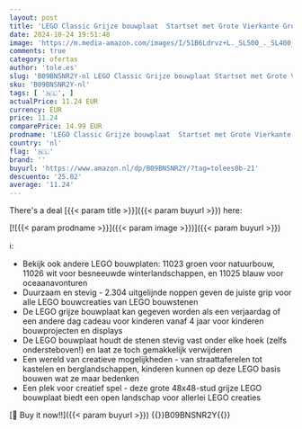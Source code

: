 ```yaml
---
layout: post
title: 'LEGO Classic Grijze bouwplaat  Startset met Grote Vierkante Grondplaat  Basis Constructie Speelgoed voor Kinderen  Cadeau voor Jongens en Meisjes 11024'
date: 2024-10-24 19:51:48
image: 'https://m.media-amazon.com/images/I/51B6Ldrvz+L._SL500_._SL400_.jpg'
comments: true
category: ofertas
author: 'tole.es'
slug: 'B09BNSNR2Y-nl LEGO Classic Grijze bouwplaat Startset met Grote Vierkante...'
sku: 'B09BNSNR2Y-nl'
tags: [ '🇳🇱', ]
actualPrice: 11.24 EUR
currency: EUR
price: 11.24
comparePrice: 14.99 EUR
prodname: 'LEGO Classic Grijze bouwplaat  Startset met Grote Vierkante Grondplaat  Basis Constructie Speelgoed voor Kinderen  Cadeau voor Jongens en Meisjes 11024'
country: 'nl'
flag: '🇳🇱'
brand: ''
buyurl: 'https://www.amazon.nl/dp/B09BNSNR2Y/?tag=tolees0b-21'
descuento: '25.02'
average: '11.24'
---
```


There's a deal [{{< param title >}}]({{< param buyurl >}})  here:

[![{{< param prodname >}}]({{< param image >}})]({{< param buyurl >}})

ℹ️:

- Bekijk ook andere LEGO bouwplaten: 11023 groen voor natuurbouw, 11026 wit voor besneeuwde winterlandschappen, en 11025 blauw voor oceaanavonturen
- Duurzaam en stevig - 2.304 uitgelijnde noppen geven de juiste grip voor alle LEGO bouwcreaties van LEGO bouwstenen
- De LEGO grijze bouwplaat kan gegeven worden als een verjaardag of een andere dag cadeau voor kinderen vanaf 4 jaar voor kinderen bouwprojecten en displays
- De LEGO bouwplaat houdt de stenen stevig vast onder elke hoek (zelfs ondersteboven!) en laat ze toch gemakkelijk verwijderen
- Een wereld van creatieve mogelijkheden - van straattaferelen tot kastelen en berglandschappen, kinderen kunnen op deze LEGO basis bouwen wat ze maar bedenken
- Een plek voor creatief spel - deze grote 48x48-stud grijze LEGO bouwplaat biedt een open landschap voor allerlei LEGO creaties

[🛒 Buy it now!!]({{< param buyurl >}})
{{<world>}}B09BNSNR2Y{{</world>}}
